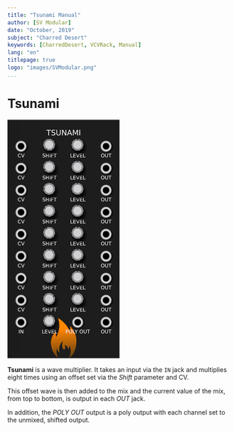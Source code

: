 ```yaml
---
title: "Tsunami Manual"
author: [SV Modular]
date: "October, 2019"
subject: "Charred Desert"
keywords: [CharredDesert, VCVRack, Manual]
lang: "en"
titlepage: true
logo: "images/SVModular.png"
...
```


# Tsunami

![Tsunami Image](images/Tsunami.png "Tsunami")

**Tsunami** is a wave multiplier.  It takes an input via the `IN` jack and
multiplies eight times using an offset set via the *Shift* parameter and CV.

This offset wave is then added to the mix and the current value of the mix,
from top to bottom, is output in each *OUT* jack.

In addition, the *POLY OUT* output is a poly output with each channel set to the
unmixed, shifted output.
